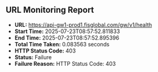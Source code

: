 ## URL Monitoring Report

- **URL:** https://api-gw1-prod1.fisglobal.com/gw/v1/health
- **Start Time:** 2025-07-23T08:57:52.811833
- **End Time:** 2025-07-23T08:57:52.895396
- **Total Time Taken:** 0.083563 seconds
- **HTTP Status Code:** 403
- **Status:** Failure
- **Failure Reason:** HTTP Status Code: 403
